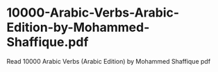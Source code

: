 # 10000-Arabic-Verbs-Arabic-Edition-by-Mohammed-Shaffique.pdf
Read 10000 Arabic Verbs (Arabic Edition) by Mohammed Shaffique pdf
